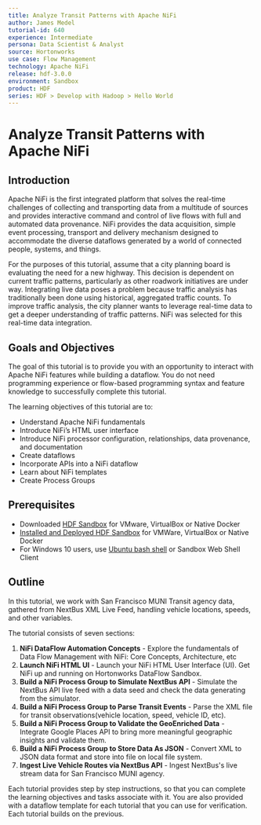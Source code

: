 ```yaml
---
title: Analyze Transit Patterns with Apache NiFi
author: James Medel
tutorial-id: 640
experience: Intermediate
persona: Data Scientist & Analyst
source: Hortonworks
use case: Flow Management
technology: Apache NiFi
release: hdf-3.0.0
environment: Sandbox
product: HDF
series: HDF > Develop with Hadoop > Hello World
---
```



# Analyze Transit Patterns with Apache NiFi

## Introduction

Apache NiFi is the first integrated platform that solves the real-time challenges of collecting and transporting data from a multitude of sources and provides interactive command and control of live flows with full and automated data provenance. NiFi provides the data acquisition, simple event processing, transport and delivery mechanism designed to accommodate the diverse dataflows generated by a world of connected people, systems, and things.

For the purposes of this tutorial, assume that a city planning board is evaluating the need for a new highway.  This decision is dependent on current traffic patterns, particularly as other roadwork initiatives are under way. Integrating live data poses a problem because traffic analysis has traditionally been done using historical, aggregated traffic counts.  To improve traffic analysis, the city planner wants to leverage real-time data to get a deeper understanding of traffic patterns.  NiFi was selected for this real-time data integration.

## Goals and Objectives

The goal of this tutorial is to provide you with an opportunity to interact with Apache NiFi features while building a dataflow. You do not need programming experience or flow-based programming syntax and feature knowledge to successfully complete this tutorial.

The learning objectives of this tutorial are to:
- Understand Apache NiFi fundamentals
- Introduce NiFi’s HTML user interface
- Introduce NiFi processor configuration, relationships, data provenance, and documentation
- Create dataflows
- Incorporate APIs into a NiFi dataflow
- Learn about NiFi templates
- Create Process Groups

## Prerequisites

- Downloaded [HDF Sandbox](https://hortonworks.com/products/sandbox/) for VMware, VirtualBox or Native Docker
- [Installed and Deployed HDF Sandbox](https://hortonworks.com/tutorial/sandbox-deployment-and-install-guide/) for VMWare, VirtualBox or Native Docker
- For Windows 10 users, use [Ubuntu bash shell](https://www.windowscentral.com/how-install-bash-shell-command-line-windows-10) or Sandbox Web Shell Client

## Outline

In this tutorial, we work with San Francisco MUNI Transit agency data, gathered from NextBus XML Live Feed, handling vehicle locations, speeds, and other variables.

The tutorial consists of seven sections:

1. **NiFi DataFlow Automation Concepts** - Explore the fundamentals of Data Flow Management with NiFi: Core Concepts, Architecture, etc
2. **Launch NiFi HTML UI** - Launch your NiFi HTML User Interface (UI). Get NiFi up and running on Hortonworks DataFlow Sandbox.
3. **Build a NiFi Process Group to Simulate NextBus API** - Simulate the NextBus API live feed with a data seed and check the data generating from the simulator.
4. **Build a NiFi Process Group to Parse Transit Events** - Parse the XML file for transit observations(vehicle location, speed, vehicle ID, etc).
5. **Build a NiFi Process Group to Validate the GeoEnriched Data** - Integrate Google Places API to bring more meaningful geographic insights and validate them.
6. **Build a NiFi Process Group to Store Data As JSON** - Convert XML to JSON data format and store into file on local file system.
7. **Ingest Live Vehicle Routes via NextBus API** - Ingest NextBus's live stream data for San Francisco MUNI agency.

Each tutorial provides step by step instructions, so that you can complete the learning objectives and tasks associate with it. You are also provided with a dataflow template for each tutorial that you can use for verification. Each tutorial builds on the previous.
